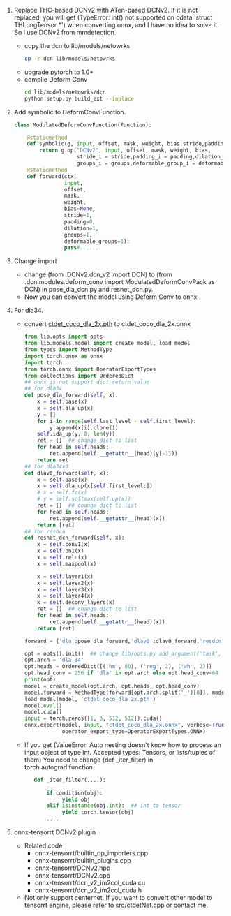 1. Replace THC-based DCNv2 with ATen-based DCNv2. 
If it is not replaced, you will get (TypeError: int() not supported on cdata 'struct THLongTensor *') when converting onnx, and I have no idea to solve it.
So I use DCNv2 from mmdetection.
    * copy the dcn to lib/models/netowrks
        ```bash
        cp -r dcn lib/models/netowrks
        ```
    * upgrade pytorch to 1.0+
    * complie Deform Conv
        ```bash
        cd lib/models/netowrks/dcn
        python setup.py build_ext --inplace
        ``` 

2. Add symbolic to DeformConvFunction.
    ```python
    class ModulatedDeformConvFunction(Function):
    
        @staticmethod
        def symbolic(g, input, offset, mask, weight, bias,stride,padding,dilation,groups,deformable_groups):
            return g.op("DCNv2", input, offset, mask, weight, bias,
                        stride_i = stride,padding_i = padding,dilation_i = dilation,
                        groups_i = groups,deformable_group_i = deformable_groups)
        @staticmethod
        def forward(ctx,
                    input,
                    offset,
                    mask,
                    weight,
                    bias=None,
                    stride=1,
                    padding=0,
                    dilation=1,
                    groups=1,
                    deformable_groups=1):
                    pass#.......
    ```
3. Change import
   * change (from .DCNv2.dcn_v2 import DCN) to (from .dcn.modules.deform_conv import ModulatedDeformConvPack as DCN) in pose_dla_dcn.py and resnet_dcn.py.
   * Now you can convert the model using Deform Conv to onnx.
   
3. For dla34.
    * convert [ctdet_coco_dla_2x.pth](https://github.com/xingyizhou/CenterNet/blob/master/readme/MODEL_ZOO.md) to ctdet_coco_dla_2x.onnx
        ```python
        from lib.opts import opts
        from lib.models.model import create_model, load_model
        from types import MethodType
        import torch.onnx as onnx
        import torch
        from torch.onnx import OperatorExportTypes
        from collections import OrderedDict
        ## onnx is not support dict return value
        ## for dla34
        def pose_dla_forward(self, x):
            x = self.base(x)
            x = self.dla_up(x)
            y = []
            for i in range(self.last_level - self.first_level):
                y.append(x[i].clone())
            self.ida_up(y, 0, len(y))
            ret = []  ## change dict to list
            for head in self.heads:
                ret.append(self.__getattr__(head)(y[-1]))
            return ret
        ## for dla34v0
        def dlav0_forward(self, x):
            x = self.base(x)
            x = self.dla_up(x[self.first_level:])
            # x = self.fc(x)
            # y = self.softmax(self.up(x))
            ret = []  ## change dict to list
            for head in self.heads:
                ret.append(self.__getattr__(head)(x))
            return [ret]
        ## for resdcn
        def resnet_dcn_forward(self, x):
            x = self.conv1(x)
            x = self.bn1(x)
            x = self.relu(x)
            x = self.maxpool(x)
        
            x = self.layer1(x)
            x = self.layer2(x)
            x = self.layer3(x)
            x = self.layer4(x)
            x = self.deconv_layers(x)
            ret = []  ## change dict to list
            for head in self.heads:
                ret.append(self.__getattr__(head)(x))
            return [ret]
        
        forward = {'dla':pose_dla_forward,'dlav0':dlav0_forward,'resdcn':resnet_dcn_forward}
        
        opt = opts().init()  ## change lib/opts.py add_argument('task', default='ctdet'....) to add_argument('--task', default='ctdet'....)
        opt.arch = 'dla_34'
        opt.heads = OrderedDict([('hm', 80), ('reg', 2), ('wh', 2)])
        opt.head_conv = 256 if 'dla' in opt.arch else opt.head_conv=64
        print(opt)
        model = create_model(opt.arch, opt.heads, opt.head_conv)
        model.forward = MethodType(forward[opt.arch.split('_')[0]], model)
        load_model(model, 'ctdet_coco_dla_2x.pth')
        model.eval()
        model.cuda()
        input = torch.zeros([1, 3, 512, 512]).cuda()
        onnx.export(model, input, "ctdet_coco_dla_2x.onnx", verbose=True,
                    operator_export_type=OperatorExportTypes.ONNX)
        ```
    *   If you get (ValueError: Auto nesting doesn't know how to process an input object of type int. Accepted types: Tensors, or lists/tuples of them)
        You need to change (def _iter_filter) in torch.autograd.function.
        ```python
           def _iter_filter(....):
               ....
               if condition(obj):
                    yield obj
               elif isinstance(obj,int):  ## int to tensor
                    yield torch.tensor(obj)
               ....
   
        ```
4. onnx-tensorrt DCNv2 plugin
    * Related code
        * onnx-tensorrt/builtin_op_importers.cpp
        * onnx-tensorrt/builtin_plugins.cpp
        * onnx-tensorrt/DCNv2.hpp
        * onnx-tensorrt/DCNv2.cpp
        * onnx-tensorrt/dcn_v2_im2col_cuda.cu
        * onnx-tensorrt/dcn_v2_im2col_cuda.h
    * Not only support centernet. If you want to convert other model to tensorrt engine, please refer to src/ctdetNet.cpp or contact me.

